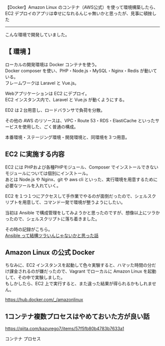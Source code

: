【Docker】Amazon Linux のコンテナ（AWS公式）を使って環境構築したら、EC2 デプロイのアプリは幸せになれるんじゃ無いかと思ったが、見事に頓挫した
____________________________

こんな環境で開発していました。


## 【 環境 】
ローカルの開発環境は Docker コンテナを使う。  
Docker composer を使い、PHP・Node.js・MySQL・Nginx・Redis が動いている。  
フレームワークは Laravel と Vue.js。  

Webアプリケーションは EC2 にデプロイ。  
EC2 インスタンス内で、Laravel と Vue.js が動くようにする。  

ED2 は２台用意し、ロードバランサで負荷を分散。  

その他の AWS のリソースは、VPC・Route 53・RDS・ElastiCache といったサービスを使用した、ごく普通の構成。  

本番環境・ステージング環境・開発環境と、同環境を３つ用意。  

## EC2 に実施する内容
EC2 には PHPおよび各種PHPモジュール、Composer でインストールできないモジュールについては個別にインストール。  
あとは Node.js や Nginx、git や aws cli といった、実行環境を用意するために必要なツールを入れていく。  

EC2 を１つ１つにアクセスして手作業でやるのが面倒だったので、シェルスクリプトを用意して、コマンド一発で環境が整うようにしたい。  

当初は Ansible で構成管理をしてみようかと思ったのですが、想像以上にツラかったので、シェルスクリプトに落ち着きました。  

その時の記録がこちら。  
[Ansible って結構ツラいんじゃないかと思った話](https://kaki-note-02.netlify.app/2022/04/19/)  

## Amazon Linux の公式 Docker 
ちなみに、EC2 インスタンスを起動して色々実験すると、ハマッた時間の分だけ課金されるのが嫌だったので、Vagrant でローカルに Amazon Linux を起動して、その中で実験しました。  
もしかしたら、EC2 上で実行すると、また違った結果が得られるかもしれません。  




https://hub.docker.com/_/amazonlinux



## 1コンテナ複数プロセスはやめておいた方が良い話
https://qiita.com/kazurego7/items/57f5fb80b4783b7633a1


コンテナ プロセス




